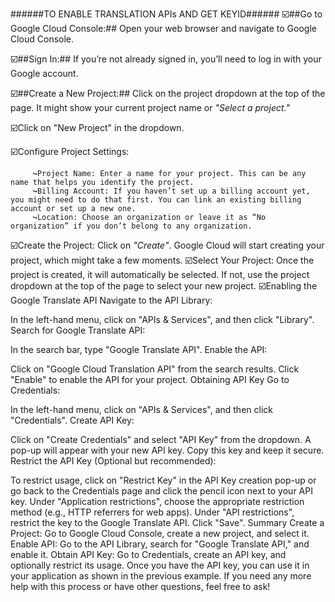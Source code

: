 ######TO ENABLE TRANSLATION APIs AND GET KEYID######
☑️##Go to Google Cloud Console:## Open your web browser and navigate to Google Cloud Console.

☑️##Sign In:## If you’re not already signed in, you’ll need to log in with your Google account.

☑️##Create a New Project:## Click on the project dropdown at the top of the page. It might show your current project name or _"Select a project."_

☑️Click on "New Project" in the dropdown.

☑️Configure Project Settings:

         ↪️Project Name: Enter a name for your project. This can be any name that helps you identify the project.
         ↪️Billing Account: If you haven’t set up a billing account yet, you might need to do that first. You can link an existing billing account or set up a new one.
         ↪️Location: Choose an organization or leave it as “No organization” if you don’t belong to any organization.
         
☑️Create the Project: Click on _"Create"_. Google Cloud will start creating your project, which might take a few moments.
☑️Select Your Project: Once the project is created, it will automatically be selected. If not, use the project dropdown at the top of the page to select your new project.
☑️Enabling the Google Translate API
Navigate to the API Library:

In the left-hand menu, click on "APIs & Services", and then click "Library".
Search for Google Translate API:

In the search bar, type "Google Translate API".
Enable the API:

Click on "Google Cloud Translation API" from the search results.
Click "Enable" to enable the API for your project.
Obtaining API Key
Go to Credentials:

In the left-hand menu, click on "APIs & Services", and then click "Credentials".
Create API Key:

Click on "Create Credentials" and select "API Key" from the dropdown.
A pop-up will appear with your new API key. Copy this key and keep it secure.
Restrict the API Key (Optional but recommended):

To restrict usage, click on "Restrict Key" in the API Key creation pop-up or go back to the Credentials page and click the pencil icon next to your API key.
Under "Application restrictions", choose the appropriate restriction method (e.g., HTTP referrers for web apps).
Under "API restrictions", restrict the key to the Google Translate API.
Click "Save".
Summary
Create a Project: Go to Google Cloud Console, create a new project, and select it.
Enable API: Go to the API Library, search for "Google Translate API," and enable it.
Obtain API Key: Go to Credentials, create an API key, and optionally restrict its usage.
Once you have the API key, you can use it in your application as shown in the previous example. If you need any more help with this process or have other questions, feel free to ask!
